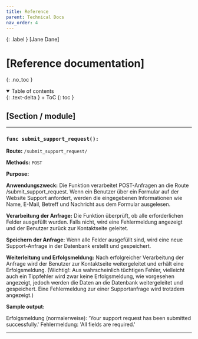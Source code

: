 ```yaml
---
title: Reference
parent: Technical Docs
nav_order: 4
---
```


{: .label }
[Jane Dane]

# [Reference documentation]
{: .no_toc }


<details open markdown="block">
{: .text-delta }
<summary>Table of contents</summary>
+ ToC
{: toc }
</details>

## [Section / module]
-------------------------------------------------------------------------------------------------------------
### `func submit_support_request():`

**Route:** `/submit_support_request/`

**Methods:** `POST`

**Purpose:** 

**Anwendungszweck:** Die Funktion verarbeitet POST-Anfragen an die Route /submit_support_request. Wenn ein Benutzer über ein Formular auf der Website Support anfordert, werden die eingegebenen Informationen wie Name, E-Mail, Betreff und Nachricht aus dem Formular ausgelesen.

**Verarbeitung der Anfrage:** Die Funktion überprüft, ob alle erforderlichen Felder ausgefüllt wurden. Falls nicht, wird eine Fehlermeldung angezeigt und der Benutzer zurück zur Kontaktseite geleitet.

**Speichern der Anfrage:** Wenn alle Felder ausgefüllt sind, wird eine neue Support-Anfrage in der Datenbank erstellt und gespeichert.

**Weiterleitung und Erfolgsmeldung:** Nach erfolgreicher Verarbeitung der Anfrage wird der Benutzer zur Kontaktseite weitergeleitet und erhält eine Erfolgsmeldung. (Wichtig!: Aus wahrscheinlich tüchtigen Fehler, vielleicht auch ein Tippfehler wird zwar keine Erfolgsmeldung, wie vorgesehen angezeigt, jedoch werden die Daten an die Datenbank weitergeleitet und gespeichert. Eine Fehlermeldung zur einer Supportanfrage wird trotzdem angezeigt.)
                                      

**Sample output:**

Erfolgsmeldung (normalerweise): 'Your support request has been submitted successfully.'
Fehlermeldung: 'All fields are required.'

-------------------------------------------------------------------------------------------------------------


